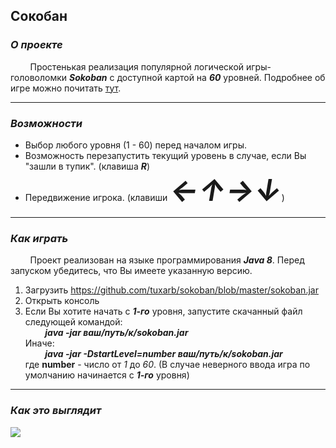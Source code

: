 ## **Сокобан**<br>

### _О проекте_
&nbsp;&nbsp;&nbsp;&nbsp;&nbsp;&nbsp;&nbsp;&nbsp;Простенькая реализация популярной логической игры-головоломки **_Sokoban_** с доступной картой на **_60_** уровней. Подробнее об игре можно почитать <a href=https://ru.wikipedia.org/wiki/Sokoban>тут</a>.<br>

---

### _Возможности_
- Выбор любого уровня (1 - 60) перед началом игры.
- Возможность перезапустить текущий уровень в случае, если Вы "зашли в тупик". (клавиша **_R_**)
- Передвижение игрока. (клавиши **_<font size="9">←↑→↓</font>_**)

---

### _Как играть_
&nbsp;&nbsp;&nbsp;&nbsp;&nbsp;&nbsp;&nbsp;&nbsp;Проект реализован на языке программирования **_Java 8_**. Перед запуском убедитесь, что Вы имеете указанную версию.
1. Загрузить https://github.com/tuxarb/sokoban/blob/master/sokoban.jar
1. Открыть консоль
1. Если Вы хотите начать с **_1-го_** уровня, запустите скачанный файл следующей командой:<br>
&nbsp;&nbsp;&nbsp;&nbsp;&nbsp;&nbsp;&nbsp;&nbsp;**_java -jar ваш/путь/к/sokoban.jar_**<br>
Иначе:<br>
&nbsp;&nbsp;&nbsp;&nbsp;&nbsp;&nbsp;&nbsp;&nbsp;**_java -jar -DstartLevel=_number_ ваш/путь/к/sokoban.jar_**<br>
где **number** - число от _1_ до _60_. (В случае неверного ввода игра по умолчанию начинается с **_1-го_** уровня)

---

### _Как это выглядит_
![](https://user-images.githubusercontent.com/15519803/57480364-2c035980-72a8-11e9-831e-a20e4cb38dbf.png)
